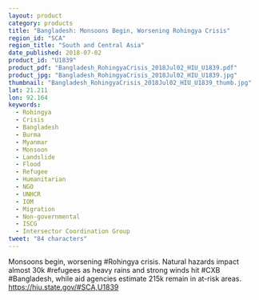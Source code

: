 ```yaml
---
layout: product
category: products
title: "Bangladesh: Monsoons Begin, Worsening Rohingya Crisis"
region_id: "SCA"
region_title: "South and Central Asia"
date_published: 2018-07-02
product_id: "U1839"
product_pdf: "Bangladesh_RohingyaCrisis_2018Jul02_HIU_U1839.pdf"
product_jpg: "Bangladesh_RohingyaCrisis_2018Jul02_HIU_U1839.jpg"
thumbnail: "Bangladesh_RohingyaCrisis_2018Jul02_HIU_U1839_thumb.jpg"
lat: 21.211
lon: 92.164
keywords:
  - Rohingya
  - Crisis
  - Bangladesh
  - Burma
  - Myanmar
  - Monsoon
  - Landslide
  - Flood
  - Refugee
  - Humanitarian
  - NGO
  - UNHCR
  - IOM
  - Migration
  - Non-governmental
  - ISCG
  - Intersector Coordination Group
tweet: "84 characters"
---
```

Monsoons begin, worsening #Rohingya crisis. Natural hazards impact almost 30k #refugees as heavy rains and strong winds hit #CXB #Bangladesh, while aid agencies estimate 215k remain in at-risk areas. https://hiu.state.gov/#SCA,U1839
